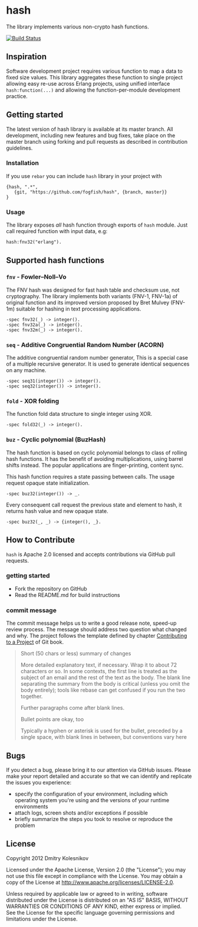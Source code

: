 # hash

The library implements various non-crypto hash functions.

[![Build Status](https://secure.travis-ci.org/fogfish/hash.svg?branch=master)](http://travis-ci.org/fogfish/hash)

## Inspiration 

Software development project requires various function to map a data to fixed size values. This library aggregates these function to single project allowing easy re-use across Erlang projects, using unified interface `hash:function(...)` and allowing the function-per-module development practice.  




## Getting started

The latest version of hash library is available at its master branch. All development, including new features and bug fixes, take place on the master branch using forking and pull requests as described in contribution guidelines.

### Installation

If you use `rebar` you can include `hash` library in your project with
```
{hash, ".*",
   {git, "https://github.com/fogfish/hash", {branch, master}}
}
```

### Usage

The library exposes _all_ hash function through exports of `hash` module. Just call required function with input data, e.g:
```
hash:fnv32("erlang").
```



## Supported hash functions


### `fnv` - Fowler–Noll–Vo 

The FNV hash was designed for fast hash table and checksum use, not cryptography. The library implements both variants (FNV-1, FNV-1a) of original function and its improved version proposed by Bret Mulvey (FNV-1m) suitable for hashing in text processing applications.

```
-spec fnv32(_) -> integer().
-spec fnv32a(_) -> integer().
-spec fnv32m(_) -> integer().
```

### `seq` -  Additive Congruential Random Number (ACORN)

The additive congruential random number generator, This is a special case of a multiple recursive generator. It is used to generate identical sequences on any machine.

```
-spec seq31(integer()) -> integer().
-spec seq32(integer()) -> integer().
```

### `fold` - XOR folding

The function fold data structure to single integer using XOR.

```
-spec fold32(_) -> integer().
```

### `buz` - Cyclic polynomial (BuzHash)

The hash function is based on cyclic polynomial belongs to class of rolling hash functions. It has the benefit of avoiding multiplications, using barrel shifts instead. The popular applications are finger-printing, content sync. 


This hash function requires a state passing between calls. The usage request opaque state initialization.

```
-spec buz32(integer()) -> _.
```

Every consequent call request the previous state and element to hash, it returns hash value and new opaque state.
```
-spec buz32(_, _) -> {integer(), _}.
```


## How to Contribute

`hash` is Apache 2.0 licensed and accepts contributions via GitHub pull requests.

### getting started

* Fork the repository on GitHub
* Read the README.md for build instructions

### commit message

The commit message helps us to write a good release note, speed-up review process. The message should address two question what changed and why. The project follows the template defined by chapter [Contributing to a Project](http://git-scm.com/book/ch5-2.html) of Git book.

>
> Short (50 chars or less) summary of changes
>
> More detailed explanatory text, if necessary. Wrap it to about 72 characters or so. In some contexts, the first line is treated as the subject of an email and the rest of the text as the body. The blank line separating the summary from the body is critical (unless you omit the body entirely); tools like rebase can get confused if you run the two together.
> 
> Further paragraphs come after blank lines.
> 
> Bullet points are okay, too
> 
> Typically a hyphen or asterisk is used for the bullet, preceded by a single space, with blank lines in between, but conventions vary here
>

## Bugs
If you detect a bug, please bring it to our attention via GitHub issues. Please make your report detailed and accurate so that we can identify and replicate the issues you experience:
- specify the configuration of your environment, including which operating system you're using and the versions of your runtime environments
- attach logs, screen shots and/or exceptions if possible
- briefly summarize the steps you took to resolve or reproduce the problem


## License

Copyright 2012 Dmitry Kolesnikov

Licensed under the Apache License, Version 2.0 (the "License"); you may not use this file except in compliance with the License. You may obtain a copy of the License at http://www.apache.org/licenses/LICENSE-2.0.

Unless required by applicable law or agreed to in writing, software distributed under the License is distributed on an "AS IS" BASIS, WITHOUT WARRANTIES OR CONDITIONS OF ANY KIND, either express or implied. See the License for the specific language governing permissions and limitations under the License.
